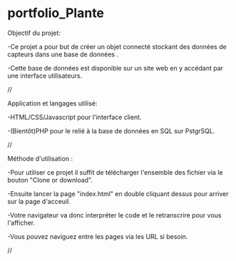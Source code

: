 # portfolio_Plante


Objectif du projet:

-Ce projet a pour but de créer un objet connecté stockant des données de capteurs dans une base de données .

-Cette base de données est disponible sur un site web en y accédant par une interface utilisateurs.

//

Application et langages utilisé:

-HTML/CSS/Javascript pour l'interface client.

-(Bientôt)PHP pour le relié à la base de données en SQL sur PstgrSQL.

//


Méthode d'utilisation :

-Pour utiliser ce projet il suffit de télécharger l'ensemble des fichier via le bouton "Clone or download".

-Ensuite lancer la page "index.html" en double cliquant dessus pour arriver sur la page d'acceuil.

-Votre navigateur va donc interpréter le code et le retranscrire pour vous l'afficher.

-Vous pouvez naviguez entre les pages via les URL si besoin.

//












